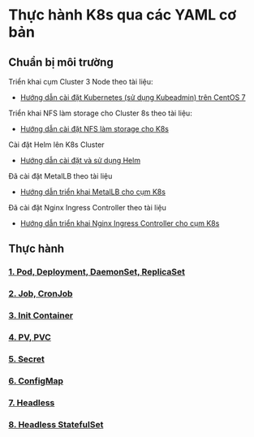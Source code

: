 # Thực hành K8s qua các YAML cơ bản

## Chuẩn bị môi trường

Triển khai cụm Cluster 3 Node theo tài liệu:
- [Hướng dẫn cài đặt Kubernetes (sử dụng Kubeadmin) trên CentOS 7](/docs/setup/install-k8s-centos7-kubeadm.md)

Triển khai NFS làm storage cho Cluster 8s theo tài liệu:
- [Hướng dẫn cài đặt NFS làm storage cho K8s](/docs/setup/install-nfs-storage-k8s.md)

Cài đặt Helm lên K8s Cluster
- [Hướng dẫn cài đặt và sử dụng Helm](/docs/setup/install-wp-helm.md)

Đã cài đặt MetalLB theo tài liệu
- [Hướng dẫn triển khai MetalLB cho cụm K8s](/docs/setup/install-metallb.md)

Đã cài đặt Nginx Ingress Controller theo tài liệu
- [Hướng dẫn triển khai Nginx Ingress Controller cho cụm K8s](/docs/setup/install-nginx-ingress-helm.md)

## Thực hành

### [1. Pod, Deployment, DaemonSet, ReplicaSet](/src/practice/1-nginx)

### [2. Job, CronJob](/src/practice/2-job)

### [3. Init Container](/src/practice/3-init-container)

### [4. PV, PVC](/src/practice/4-pvpvc)

### [5. Secret](/src/practice/5-pod-secret)

### [6. ConfigMap](/src/practice/6-pod-configmap)

### [7. Headless](/src/practice/7-headless-svc)

### [8. Headless StatefulSet](/practice/8-headless-svc-sfs)